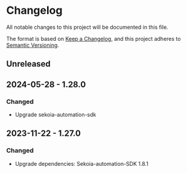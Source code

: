 # Changelog

All notable changes to this project will be documented in this file.

The format is based on [Keep a Changelog](https://keepachangelog.com/en/1.0.0/),
and this project adheres to [Semantic Versioning](https://semver.org/spec/v2.0.0.html).

## Unreleased

## 2024-05-28 - 1.28.0

### Changed

- Upgrade sekoia-automation-sdk

## 2023-11-22 - 1.27.0

### Changed

- Upgrade dependencies: Sekoia-automation-SDK 1.8.1
